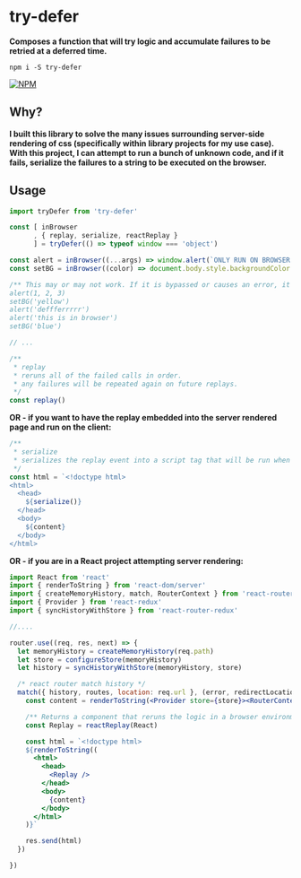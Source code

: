 # try-defer

**Composes a function that will try logic and accumulate failures to be retried at a deferred time.**

`npm i -S try-defer`

[![NPM](https://nodei.co/npm/try-defer.png?stars=true&downloads=true)](https://nodei.co/npm/try-defer/)

## Why?

**I built this library to solve the many issues surrounding server-side rendering of css (specifically within library projects for my use case). With this project, I can attempt to run a bunch of unknown code, and if it fails, serialize the failures to a string to be executed on the browser.**

## Usage

```js
import tryDefer from 'try-defer'

const [ inBrowser
      , { replay, serialize, reactReplay }
      ] = tryDefer(() => typeof window === 'object')

const alert = inBrowser((...args) => window.alert(`ONLY RUN ON BROWSER => ${JSON.stringify(args)}`))
const setBG = inBrowser((color) => document.body.style.backgroundColor = color)

/** This may or may not work. If it is bypassed or causes an error, it will be accumulated in the replay event to be executed at a deferred time.
alert(1, 2, 3)
setBG('yellow')
alert('deffferrrrr')
alert('this is in browser')
setBG('blue')

// ...

/**
 * replay
 * reruns all of the failed calls in order.
 * any failures will be repeated again on future replays.
 */
const replay()
```

**OR - if you want to have the replay embedded into the server rendered page and run on the client:**

```jsx
/**
 * serialize
 * serializes the replay event into a script tag that will be run when the client loads.
 */
const html = `<!doctype html>
<html>
  <head>
    ${serialize()}
  </head>
  <body>
    ${content}
  </body>
</html>
```

**OR - if you are in a React project attempting server rendering:**

```jsx
import React from 'react'
import { renderToString } from 'react-dom/server'
import { createMemoryHistory, match, RouterContext } from 'react-router'
import { Provider } from 'react-redux'
import { syncHistoryWithStore } from 'react-router-redux'

//....

router.use((req, res, next) => {
  let memoryHistory = createMemoryHistory(req.path)
  let store = configureStore(memoryHistory)
  let history = syncHistoryWithStore(memoryHistory, store)

  /* react router match history */
  match({ history, routes, location: req.url }, (error, redirectLocation, renderProps) => {
    const content = renderToString(<Provider store={store}><RouterContext {...renderProps} /></Provider>)

    /** Returns a component that reruns the logic in a browser environment. */
    const Replay = reactReplay(React)

    const html = `<!doctype html>
    ${renderToString((
      <html>
        <head>
          <Replay />
        </head>
        <body>
          {content}
        </body>
      </html>
    )}`

    res.send(html)
  })

})
```
